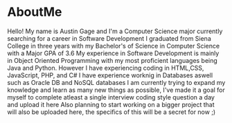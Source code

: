 # AboutMe
Hello! My name is Austin Gage and I'm a Computer Science major currently searching for a career in Software Development
I graduated from Siena College in three years with my Bachelor's of Science in Computer Science with a Major GPA of 3.6
My experience in Software Development is mainly in Object Oriented Programming with my most proficient languages being Java and Python. However I have experiencing coding in HTML,CSS, JavaScript, PHP, and C#
I have experience worknig in Databases aswell such as Oracle DB and NoSQL databases
I am currently trying to expand my knowledge and learn as many new things as possible, I've made it a goal for myself to complete atleast a single interview coding style question a day and upload it here
Also planning to start working on a bigger project that will also be uploaded here, the specifics of this will be a secret for now ;)
